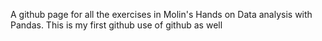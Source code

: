 A github page for all the exercises in Molin's Hands on Data analysis with Pandas.
This is my first github use of github as well